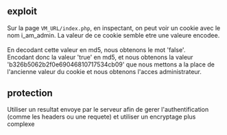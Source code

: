 #

## exploit

Sur la page `VM_URL/index.php`, en inspectant, on peut voir un cookie avec le nom i_am_admin. La valeur de ce cookie semble etre une valeure encodee. \
 \
En decodant cette valeur en md5, nous obtenons le mot 'false'. \
Encodant donc la valeur 'true' en md5, et nous obtenons la valeur 'b326b5062b2f0e69046810717534cb09' que nous mettons a la place de l'ancienne valeur du cookie et nous obtenons l'acces administrateur.

## protection

Utiliser un resultat envoye par le serveur afin de gerer l'authentification (comme les headers ou une requete) et utiliser un encryptage plus complexe

